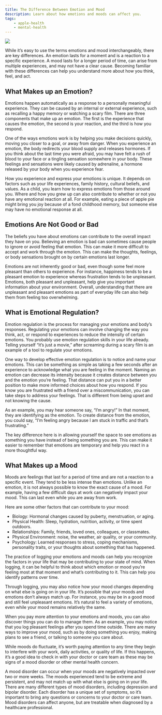 ```yaml
---
title: The Difference Between Emotion and Mood
description: Learn about how emotions and moods can affect you.
tags:
    - apple-health
    - mental-health
---
```


![ ](/images/MoodsEmotion_Article_Illustration.jpg)

While it’s easy to use the terms emotions and mood interchangeably, there are key differences. An emotion lasts for a moment and is a reaction to a specific experience. A mood lasts for a longer period of time, can arise from multiple experiences, and may not have a clear cause. Becoming familiar with these differences can help you understand more about how you think, feel, and act.

## What Makes up an Emotion?

Emotions happen automatically as a response to a personally meaningful experience. They can be caused by an internal or external experience, such as recalling a happy memory or watching a scary film. There are three components that make up an emotion. The first is the experience that causes the emotion, the second is your reaction, and the third is how you respond.

One of the ways emotions work is by helping you make decisions quickly, moving you closer to a goal, or away from danger. When you experience an emotion, the body redirects your blood supply and releases hormones. If you think about the last time you were afraid, you may have felt a rush of blood to your face or a tingling sensation somewhere in your body. These feelings and sensations were likely caused by adrenaline, a hormone released by your body when you experience fear.

How you experience and express your emotions is unique. It depends on factors such as your life experiences, family history, cultural beliefs, and values. As a child, you learn how to express emotions from those around you. Where and how you grew up can also contribute to whether or not you have any emotional reaction at all. For example, eating a piece of apple pie might bring you joy because of a fond childhood memory, but someone else may have no emotional response at all.

## Emotions Are Not Good or Bad

The beliefs you have about emotions can contribute to the overall impact they have on you. Believing an emotion is bad can sometimes cause people to ignore or avoid feeling that emotion. This can make it more difficult to accept and work through the emotion. This can make the thoughts, feelings, or body sensations brought on by certain emotions last longer.

Emotions are not inherently good or bad, even though some feel more pleasant than others to experience. For instance, happiness tends to be a pleasant emotion to experience whereas frustration tends to be unpleasant. Emotions, both pleasant and unpleasant, help give you important information about your environment. Overall, understanding that there are unpleasant and pleasant emotions as part of everyday life can also help them from feeling too overwhelming.

## What is Emotional Regulation?

Emotion regulation is the process for managing your emotions and body’s responses. Regulating your emotions can involve changing the way you think, act, or respond to experiences to reduce the intensity of certain emotions. You probably use emotion regulation skills in your life already. Telling yourself “it’s just a movie,” after screaming during a scary film is an example of a tool to regulate your emotions.

One way to develop effective emotion regulation is to notice and name your emotions. This can be something as simple as taking a few seconds after an experience to acknowledge what you are feeling in the moment. Naming an emotion can decrease its intensity because it creates distance between you and the emotion you’re feeling. That distance can put you in a better position to make more informed choices about how you respond. If you know you are frustrated with a friend over a miscommunication, you can take steps to address your feelings. That is different from being upset and not knowing the cause.

As an example, you may hear someone say, “I’m angry!” In that moment, they are identifying as the emotion. To create distance from the emotion, you could say, “I’m feeling angry because I am stuck in traffic and that’s frustrating.”

The key difference here is in allowing yourself the space to see emotions as something you have instead of being something you are. This can make it easier to remember that emotions are temporary and help you react in a more thoughtful way.

## What Makes up a Mood

Moods are feelings that last for a period of time and are not a reaction to a specific event. They tend to be less intense than emotions. Unlike an emotion, it is not always possible to know the exact cause of a mood. For example, having a few difficult days at work can negatively impact your mood. This can last even while you are away from work.

Here are some other factors that can contribute to your mood:

-   Biology: Hormonal changes caused by puberty, menstruation, or aging.
-   Physical Health: Sleep, hydration, nutrition, activity, or time spent outdoors.
-   Relationships: Family, friends, loved ones, colleagues, or classmates.
-   Physical Environment: noise, the weather, air quality, or your community.
-   Psychology: Learned responses to stress, coping mechanisms, personality traits, or your thoughts about something that has happened.

The practice of logging your emotions and moods can help you recognize the factors in your life that may be contributing to your state of mind. When logging, it can be helpful to think about which emotion or mood you’re feeling most at that moment and what’s contributing to it. This can help you identify patterns over time.

Through logging, you may also notice how your mood changes depending on what else is going on in your life. It’s possible that your moods and emotions don’t always match up. For instance, you may be in a good mood and still feel unpleasant emotions. It’s natural to feel a variety of emotions, even while your mood remains relatively the same.

When you pay more attention to your emotions and moods, you can also discover things you can do to manage them. As an example, you may notice that you log pleasant feelings after you spend time outside. There are many ways to improve your mood, such as by doing something you enjoy, making plans to see a friend, or talking to someone you care about.

While moods do fluctuate, it’s worth paying attention to any time they begin to interfere with your work, daily activities, or quality of life. If this happens, it’s a good idea to check in with your doctor or care team as these may be signs of a mood disorder or other mental health concern.

A mood disorder can occur when your moods are negatively impacted over two or more weeks. The moods experienced tend to be extreme and persistent, and may not match up with what else is going on in your life. There are many different types of mood disorders, including depression and bipolar disorder. Each disorder has a unique set of symptoms, so it’s important to bring any questions or concerns to your doctor or care team. Mood disorders can affect anyone, but are treatable when diagnosed by a healthcare professional.
